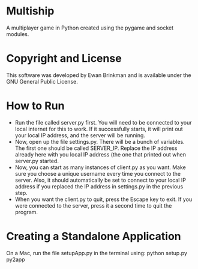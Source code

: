 # Multiship
A multiplayer game in Python created using the pygame and socket modules.

# Copyright and License
This software was developed by Ewan Brinkman and is available under the GNU General Public License.

# How to Run
- Run the file called server.py first. You will need to be connected to your local internet for this to work. If it successfully starts, it will print out your local IP address, and the server will be running.
- Now, open up the file settings.py. There will be a bunch of variables. The first one should be called SERVER_IP. Replace the IP address already here with you local IP address (the one that printed out when server.py started.
- Now, you can start as many instances of client.py as you want. Make sure you choose a unique username every time you connect to the server. Also, it should automatically be set to connect to your local IP address if you replaced the IP address in settings.py in the previous step.
- When you want the client.py to quit, press the Escape key to exit. If you were connected to the server, press it a second time to quit the program.

# Creating a Standalone Application
On a Mac, run the file setupApp.py in the terminal using: python setup.py py2app